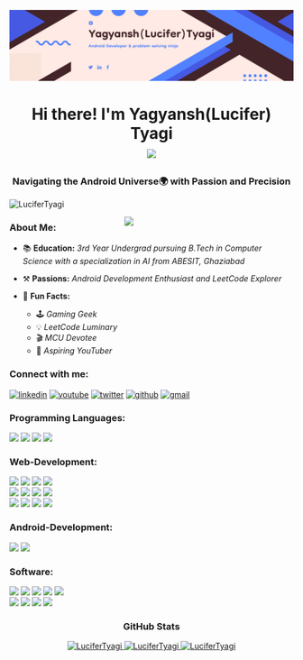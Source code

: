 ![Banner](https://github.com/LuciferTyagi/LuciferTyagi/blob/main/Bannner.jpg)
<h1 align="center">Hi there! I'm Yagyansh(Lucifer) Tyagi  <br> <img src="https://c.tenor.com/neqnFd4CHWAAAAAC/up-wave.gif" width=150 /> </h1>
 <H3 ALIGN="center"> Navigating the Android Universe🌍 with Passion and Precision </H3>
<p align="left"><img src="https://komarev.com/ghpvc/?username=LuciferTyagi&label=Profile%20views&color=0e75b6&style=flat" alt="LuciferTyagi"/></p>

<img align="right" src="https://media0.giphy.com/media/bGgsc5mWoryfgKBx1u/giphy.gif?cid=ecf05e479f9ff8b27tu60bhh0m2jw8qwu801qq4mu8c1n480&ep=v1_gifs_search&rid=giphy.gif&ct=g" width=300 margin="20px" />
<h3 align="left">About Me: </h3>

- 📚 **Education:** *3rd Year Undergrad pursuing B.Tech in Computer Science with a specialization in AI from ABESIT, Ghaziabad*

- ⚒️ **Passions:** *Android Development Enthusiast and LeetCode Explorer*

- 🎉 **Fun Facts:**
  - 🕹️ *Gaming Geek*
  - 💡 *LeetCode Luminary*
  - 🎬 *MCU Devotee*
  - 🎥 *Aspiring YouTuber*


<h3 align="left">Connect with me:</h3>
<p align="left">
  <a href="https://www.linkedin.com/in/lucifertyagi/" target="blank"><img align="center" src="https://www.vectorlogo.zone/logos/linkedin/linkedin-icon.svg" alt="linkedin" height="40" width="40" /></a>
 <a href="https://www.youtube.com/c/ProfessorLucifer" target="blank"><img align="center" src="https://www.vectorlogo.zone/logos/youtube/youtube-icon.svg" alt="youtube" height="40" width="40" /></a>
<a href="https://twitter.com/TyagiYagyansh" target="blank"><img align="center" src="https://www.vectorlogo.zone/logos/twitter/twitter-tile.svg" alt="twitter" height="40" width="40" /></a>
 <a href="https://github.com/LuciferTyagi" target="blank"><img align="center" src="https://www.vectorlogo.zone/logos/github/github-tile.svg" alt="github" height="40" width="40" /></a>
<a href="mailto:yagyanshtyagi61@gmail.com" target="blank"><img align="center" src="https://www.vectorlogo.zone/logos/gmail/gmail-icon.svg" alt="gmail" height="40" width="50" /></a>
 
<h3 align="left">Programming Languages:</h3>

<p align="left">
 
<img src="https://cdn.jsdelivr.net/gh/devicons/devicon/icons/c/c-plain.svg" height="50px"/>     
<img src="https://cdn.jsdelivr.net/gh/devicons/devicon/icons/cplusplus/cplusplus-original.svg" height="50px" />
<img src="https://cdn.jsdelivr.net/gh/devicons/devicon/icons/java/java-original.svg"  height="50px"/>
<img src="https://cdn.jsdelivr.net/gh/devicons/devicon/icons/python/python-original.svg" height="50px"/>   

<br> 
</P>

<h3 align="left">Web-Development:</h3>
<p align="left">

<img src="https://cdn.jsdelivr.net/gh/devicons/devicon/icons/html5/html5-original.svg" height="50px"/> 
 <img src="https://cdn.jsdelivr.net/gh/devicons/devicon/icons/css3/css3-original.svg" height="50px"/>
 <img src="https://cdn.jsdelivr.net/gh/devicons/devicon/icons/javascript/javascript-original.svg" height="50px"/>
 <img src="https://cdn.jsdelivr.net/gh/devicons/devicon/icons/tailwindcss/tailwindcss-plain.svg" height="50px" />
 
<br>

<img src="https://cdn.jsdelivr.net/gh/devicons/devicon/icons/bootstrap/bootstrap-original-wordmark.svg" height="50px" />
 <img src="https://cdn.jsdelivr.net/gh/devicons/devicon/icons/react/react-original.svg"  height="50px"/>
 <img src="https://cdn.jsdelivr.net/gh/devicons/devicon/icons/nextjs/nextjs-original.svg" height="50px"/>
 <img src="https://cdn.jsdelivr.net/gh/devicons/devicon/icons/nodejs/nodejs-original-wordmark.svg" height="50px"/>
 
 <br>
 
<img src="https://cdn.jsdelivr.net/gh/devicons/devicon/icons/mongodb/mongodb-original.svg" height="50px"/>
<img src="https://cdn.jsdelivr.net/gh/devicons/devicon/icons/mysql/mysql-original.svg" height="50px"/>
 <img src="https://cdn.jsdelivr.net/gh/devicons/devicon/icons/firebase/firebase-plain.svg" height="50px"/>
<img src="https://cdn.jsdelivr.net/gh/devicons/devicon/icons/heroku/heroku-original.svg" height="50px"/>

 </P>                             
<h3 align="left">Android-Development:</h3>
<p align="left">   
 <img src="https://cdn.jsdelivr.net/gh/devicons/devicon/icons/kotlin/kotlin-original.svg"  height="50px" />      
 <img src="https://cdn.jsdelivr.net/gh/devicons/devicon/icons/android/android-original.svg"  height="50px"/>
           
</p>


<h3 align="left">Software:</h3>
          
<p>

  <img src="https://cdn.jsdelivr.net/gh/devicons/devicon/icons/premierepro/premierepro-original.svg" height="50px"/>
  <img src="https://cdn.jsdelivr.net/gh/devicons/devicon/icons/photoshop/photoshop-plain.svg" height="50px"/>     
  <img src="https://cdn.jsdelivr.net/gh/devicons/devicon/icons/illustrator/illustrator-plain.svg" height="50px"/>                  
   <img src="https://cdn.jsdelivr.net/gh/devicons/devicon/icons/figma/figma-original.svg" height="50px"/>
   <img src="https://cdn.jsdelivr.net/gh/devicons/devicon/icons/blender/blender-original.svg" height="50px"/>
   
  <br>   
    
 <img src="https://cdn.jsdelivr.net/gh/devicons/devicon/icons/git/git-original.svg"  height="50px" /> 
 <img src="https://cdn.jsdelivr.net/gh/devicons/devicon/icons/canva/canva-original.svg" height="50px" />
 <img src="https://cdn.jsdelivr.net/gh/devicons/devicon/icons/vscode/vscode-original.svg" height="50px"/>
 <img src="https://cdn.jsdelivr.net/gh/devicons/devicon/icons/unrealengine/unrealengine-original.svg" height="50px"/>
</p>


<h3 align="center">GitHub Stats</h3>  
<p align="center"><a href="https://github.com/LuciferTyagi">
<img width=30% src="https://github-readme-stats.vercel.app/api/top-langs?username=LuciferTyagi&show_icons=true&locale=en&layout=compact" alt="LuciferTyagi" />
<img width=38% src="https://github-readme-stats.vercel.app/api?username=LuciferTyagi&show_icons=true&locale=en" alt="LuciferTyagi" />
<img width=30% src="https://github-readme-streak-stats.herokuapp.com/?user=LuciferTyagi&" alt="LuciferTyagi" /></p>
 <br>


</div>
